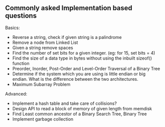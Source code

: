 Commonly asked Implementation based questions
---------------------------------------------
Basics:

* Reverse a string, check if given string is a palindrome
* Remove a node from Linked List
* Given a string remove spaces
* Find the number of set bits for a given integer. (eg: for 15, set bits = 4)
* Find the size of a data type in bytes without using the inbuilt sizeof() function
* Preorder, Inorder, Post-Order and Level-Order Traversal of a Binary Tree
* Determine if the system which you are using is little endian or big endian. What is the difference between the two architectures.
* Maximum Subarray Problem


Advanced:

* Implement a hash table and take care of collisions?
* Design API to read a block of memory of given length from memdisk
* Find Least common ancestor of a Binary Search Tree, Binary Tree
* Implement garbage collection
